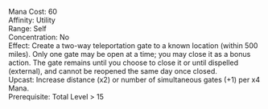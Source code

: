 Mana Cost: 60  
Affinity: Utility  
Range: Self  
Concentration: No  
Effect: Create a two-way teleportation gate to a known location (within 500 miles). Only one gate may be open at a time; you may close it as a bonus action. The gate remains until you choose to close it or until dispelled (external), and cannot be reopened the same day once closed.  
Upcast: Increase distance (x2) or number of simultaneous gates (+1) per x4 Mana.  
Prerequisite: Total Level > 15